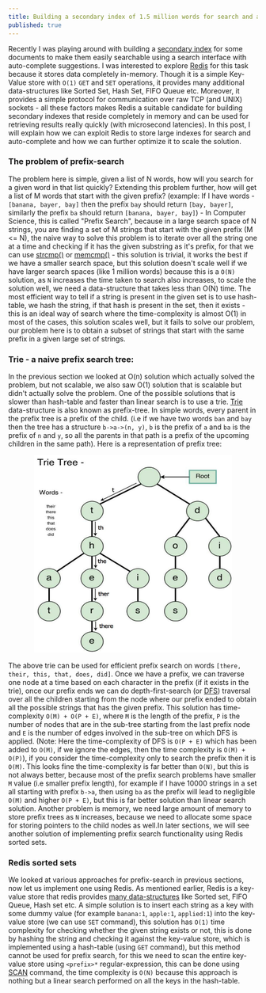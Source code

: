 ```yaml
---
title: Building a secondary index of 1.5 million words for search and auto-complete using Redis cache
published: true
---
```

Recently I was playing around with building a [secondary index](https://practice.geeksforgeeks.org/problems/what-is-secondary-indices) for some documents to make them easily searchable using a search interface with auto-complete suggestions. I was interested to explore [Redis](https://redis.io/) for this task because it stores data completely in-memory. Though it is a simple Key-Value store with `O(1)` `GET` and `SET` operations, it provides many additional data-structures like Sorted Set, Hash Set, FIFO Queue etc. Moreover, it provides a simple protocol for communication over raw TCP (and UNIX) sockets - all these factors makes Redis a suitable candidate for building secondary indexes that reside completely in memory and can be used for retrieving results really quickly (with microsecond latencies). In this post, I will explain how we can exploit Redis to store large indexes for search and auto-complete and how we can further optimize it to scale the solution.

### The problem of prefix-search
The problem here is simple, given a list of N words, how will you search for a given word in that list quickly? Extending this problem further, how will get a list of M words that start with the given prefix? (example: If I have words - `[banana, bayer, bay]` then the prefix `bay` should return `[bay, bayer]`, similarly the prefix `ba` should return `[banana, bayer, bay]`) - In Computer Science, this is called "Prefix Search", because in a large search space of N strings, you are finding a set of M strings that start with the given prefix (M <= N), the naive way to solve this problem is to iterate over all the string one at a time and checking if it has the given substring as it's prefix, for that we can use [strcmp()](https://www.programiz.com/c-programming/library-function/string.h/strcmp) or [memcmp()](https://www.cplusplus.com/reference/cstring/memcmp/) - this solution is trivial, it works the best if we have a smaller search space, but this solution doesn't scale well if we have larger search spaces (like 1 million words) because this is a `O(N)` solution, as `N` increases the time taken to search also increases, to scale the solution well, we need a data-structure that takes less than O(N) time. The most efficient way to tell if a string is present in the given set is to use hash-table, we hash the string, if that hash is present in the set, then it exists - this is an ideal way of search where the time-complexity is almost O(1) in most of the cases, this solution scales well, but it fails to solve our problem, our problem here is to obtain a subset of strings that start with the same prefix in a given large set of strings. 

### Trie - a naive prefix search tree:
In the previous section we looked at O(n) solution which actually solved the problem, but not scalable, we also saw O(1) solution that is scalable but didn't actually solve the problem. One of the possible solutions that is slower than hash-table and faster than linear search is to use a trie. [Trie](https://en.wikipedia.org/wiki/Trie) data-structure is also known as prefix-tree. In simple words, every parent in the prefix tree is a prefix of the child. (i.e if we have two words `ban` and `bay` then the tree has a structure `b->a->(n, y)`, `b` is the prefix of `a` and `ba` is the prefix of `n` and `y`, so all the parents in that path is a prefix of the upcoming children in the same path). Here is a representation of prefix tree:

<div style="text-align: center">
    <img src="assets/redis-auto/trie12.jpg" alt="drawing" width="400" height="400"/>
</div>

The above trie can be used for efficient prefix search on words `[there, their, this, that, does, did]`. Once we have a prefix, we can traverse one node at a time based on each character in the prefix (if it exists in the trie), once our prefix ends we can do depth-first-search (or [DFS](https://www.geeksforgeeks.org/depth-first-search-or-dfs-for-a-graph/)) traversal over all the children starting from the node where our prefix ended to obtain all the possible strings that has the given prefix. This solution has time-complexity `O(M) + O(P + E)`, where `M` is the length of the prefix, `P` is the number of nodes that are in the sub-tree starting from the last prefix node and `E` is the number of edges involved in the sub-tree on which DFS is applied. (Note: Here the time-complexity of DFS is `O(P + E)` which has been added to `O(M)`, if we ignore the edges, then the time complexity is `O(M) + O(P)`), if you consider the time-complexity only to search the prefix then it is `O(M)`. This looks fine the time-complexity is far better than `O(N)`, but this is not always better, because most of the prefix search problems have smaller `M` value (i.e smaller prefix length), for example if I have 10000 strings in a set all starting with prefix `b->a`, then using `ba` as the prefix will lead to negligible `O(M)` and higher `O(P + E)`, but this is far better solution than linear search solution. Another problem is memory, we need large amount of memory to store prefix trees as `N` increases, because we need to allocate some space for storing pointers to the child nodes as well.In later sections, we will see another solution of implementing prefix search functionality using Redis sorted sets.

### Redis sorted sets
We looked at various approaches for prefix-search in previous sections, now let us implement one using Redis. As mentioned earlier, Redis is a key-value store that redis provides [many data-structures](https://redis.io/docs/manual/data-types/) like Sorted set, FIFO Queue, Hash set etc. A simple solution is to insert each string as a key with some dummy value (for example `banana:1`, `apple:1`, `applied:1`) into the key-value store (we can use `SET` command), this solution has `O(1)` time complexity for checking whether the given string exists or not, this is done by hashing the string and checking it against the key-value store, which is implemented using a hash-table (using `GET` command), but this method cannot be used for prefix search, for this we need to scan the entire key-value store using `<prefix>*` regular-expression, this can be done using [SCAN](https://redis.io/commands/scan/) command, the time complexity is `O(N)` because this approach is nothing but a linear search performed on all the keys in the hash-table.  